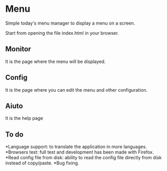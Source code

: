 Menu
====

Simple today's menu manager to display a menu on a screen.

Start from opening the file index.html in your browser.

Monitor
-------

It is the page where the menu will be displayed.

Config
------

It is the page where you can edit the menu and other configuration.

Aiuto
-----

It is the help page

To do
-----

*Language support: to translate the application in more languages.
*Browsers test: full test and development has been made with Firefox.
*Read config file from disk: ability to read the config file directly from disk instead of copy/paste.
*Bug fixing.